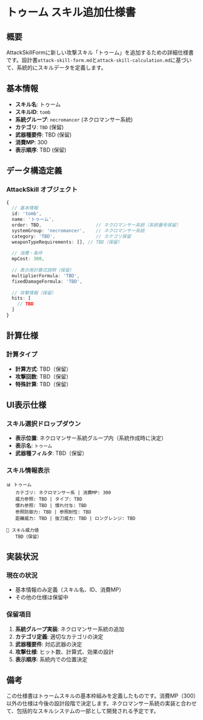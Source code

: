 # トゥーム スキル追加仕様書

## 概要

AttackSkillFormに新しい攻撃スキル「トゥーム」を追加するための詳細仕様書です。設計書`attack-skill-form.md`と`attack-skill-calculation.md`に基づいて、系統的にスキルデータを定義します。

## 基本情報

- **スキル名**: トゥーム
- **スキルID**: `tomb`
- **系統グループ**: `necromancer` (ネクロマンサー系統)
- **カテゴリ**: `TBD` (保留)
- **武器種要件**: TBD (保留)
- **消費MP**: 300
- **表示順序**: TBD (保留)

## データ構造定義

### AttackSkill オブジェクト

```typescript
{
  // 基本情報
  id: 'tomb',
  name: 'トゥーム',
  order: TBD,                    // ネクロマンサー系統（系統番号保留）
  systemGroup: 'necromancer',    // ネクロマンサー系統
  category: 'TBD',               // カテゴリ保留
  weaponTypeRequirements: [], // TBD（保留）
  
  // 消費・条件
  mpCost: 300,
  
  // 表示用計算式説明（保留）
  multiplierFormula: 'TBD',
  fixedDamageFormula: 'TBD',
  
  // 攻撃情報（保留）
  hits: [
    // TBD
  ]
}
```

## 計算仕様

### 計算タイプ
- **計算方式**: TBD（保留）
- **攻撃回数**: TBD（保留）
- **特殊計算**: TBD（保留）

## UI表示仕様

### スキル選択ドロップダウン
- **表示位置**: ネクロマンサー系統グループ内（系統作成時に決定）
- **表示名**: `トゥーム`
- **武器種フィルタ**: TBD（保留）

### スキル情報表示
```
📊 トゥーム
　　カテゴリ: ネクロマンサー系 | 消費MP: 300
　　威力参照: TBD | タイプ: TBD
　　慣れ参照: TBD | 慣れ付与: TBD
　　参照防御力: TBD | 参照耐性: TBD
　　距離威力: TBD | 抜刀威力: TBD | ロングレンジ: TBD

🎯 スキル威力値
　　TBD（保留）
```

## 実装状況

### 現在の状況
- 基本情報のみ定義（スキル名、ID、消費MP）
- その他の仕様は保留中

### 保留項目
1. **系統グループ実装**: ネクロマンサー系統の追加
2. **カテゴリ定義**: 適切なカテゴリの決定
3. **武器種要件**: 対応武器の決定
4. **攻撃仕様**: ヒット数、計算式、効果の設計
5. **表示順序**: 系統内での位置決定

## 備考

この仕様書はトゥームスキルの基本枠組みを定義したものです。消費MP（300）以外の仕様は今後の設計段階で決定します。ネクロマンサー系統の実装と合わせて、包括的なスキルシステムの一部として開発される予定です。